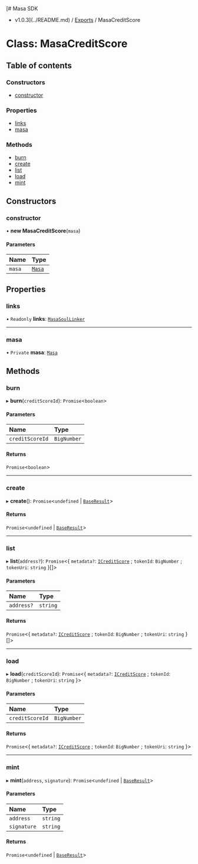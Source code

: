 [# Masa SDK
 - v1.0.3](../README.md) / [Exports](../modules.md) / MasaCreditScore

# Class: MasaCreditScore

## Table of contents

### Constructors

- [constructor](MasaCreditScore.md#constructor)

### Properties

- [links](MasaCreditScore.md#links)
- [masa](MasaCreditScore.md#masa)

### Methods

- [burn](MasaCreditScore.md#burn)
- [create](MasaCreditScore.md#create)
- [list](MasaCreditScore.md#list)
- [load](MasaCreditScore.md#load)
- [mint](MasaCreditScore.md#mint)

## Constructors

### constructor

• **new MasaCreditScore**(`masa`)

#### Parameters

| Name | Type |
| :------ | :------ |
| `masa` | [`Masa`](Masa.md) |

## Properties

### links

• `Readonly` **links**: [`MasaSoulLinker`](MasaSoulLinker.md)

___

### masa

• `Private` **masa**: [`Masa`](Masa.md)

## Methods

### burn

▸ **burn**(`creditScoreId`): `Promise`<`boolean`\>

#### Parameters

| Name | Type |
| :------ | :------ |
| `creditScoreId` | `BigNumber` |

#### Returns

`Promise`<`boolean`\>

___

### create

▸ **create**(): `Promise`<`undefined` \| [`BaseResult`](../interfaces/BaseResult.md)\>

#### Returns

`Promise`<`undefined` \| [`BaseResult`](../interfaces/BaseResult.md)\>

___

### list

▸ **list**(`address?`): `Promise`<{ `metadata?`: [`ICreditScore`](../interfaces/ICreditScore.md) ; `tokenId`: `BigNumber` ; `tokenUri`: `string`  }[]\>

#### Parameters

| Name | Type |
| :------ | :------ |
| `address?` | `string` |

#### Returns

`Promise`<{ `metadata?`: [`ICreditScore`](../interfaces/ICreditScore.md) ; `tokenId`: `BigNumber` ; `tokenUri`: `string`  }[]\>

___

### load

▸ **load**(`creditScoreId`): `Promise`<{ `metadata?`: [`ICreditScore`](../interfaces/ICreditScore.md) ; `tokenId`: `BigNumber` ; `tokenUri`: `string`  }\>

#### Parameters

| Name | Type |
| :------ | :------ |
| `creditScoreId` | `BigNumber` |

#### Returns

`Promise`<{ `metadata?`: [`ICreditScore`](../interfaces/ICreditScore.md) ; `tokenId`: `BigNumber` ; `tokenUri`: `string`  }\>

___

### mint

▸ **mint**(`address`, `signature`): `Promise`<`undefined` \| [`BaseResult`](../interfaces/BaseResult.md)\>

#### Parameters

| Name | Type |
| :------ | :------ |
| `address` | `string` |
| `signature` | `string` |

#### Returns

`Promise`<`undefined` \| [`BaseResult`](../interfaces/BaseResult.md)\>
